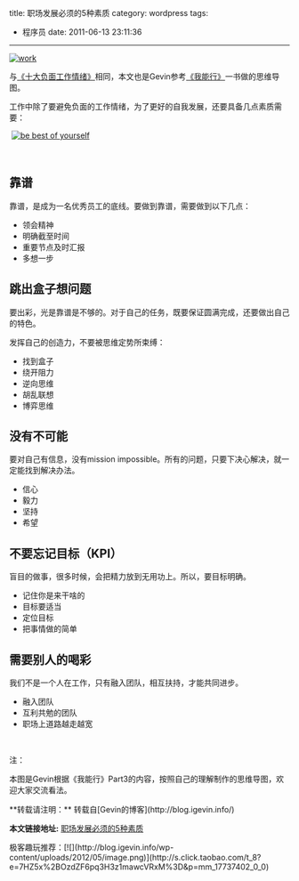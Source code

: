 title: 职场发展必须的5种素质
category: wordpress
tags:
- 程序员
date: 2011-06-13 23:11:36
---

[![](http://blog.igevin.info/wp-content/uploads/2011/06/work.jpg "work")](http://blog.igevin.info/wp-content/uploads/2011/06/work.jpg)

与[《十大负面工作情绪》](http://blog.igevin.info/2011/05/10-negtive-mood-at-work/)相同，本文也是Gevin参考[《我能行》](http://book.douban.com/subject/4860322/)一书做的思维导图。

工作中除了要避免负面的工作情绪，为了更好的自我发展，还要具备几点素质需要：

<span id="more-1393"></span>

 [![](http://blog.igevin.info/wp-content/uploads/2011/06/be-best-of-yourself.jpg "be best of yourself")](http://blog.igevin.info/wp-content/uploads/2011/06/be-best-of-yourself.jpg)

&nbsp;

## 靠谱

靠谱，是成为一名优秀员工的底线。要做到靠谱，需要做到以下几点：

*   领会精神
*   明确截至时间
*   重要节点及时汇报
*   多想一步

## 跳出盒子想问题

要出彩，光是靠谱是不够的。对于自己的任务，既要保证圆满完成，还要做出自己的特色。

发挥自己的创造力，不要被思维定势所束缚：

*   找到盒子
*   绕开阻力
*   逆向思维
*   胡乱联想
*   博弈思维

## 没有不可能

要对自己有信息，没有mission impossible。所有的问题，只要下决心解决，就一定能找到解决办法。

*   信心
*   毅力
*   坚持
*   希望

## 不要忘记目标（KPI）

盲目的做事，很多时候，会把精力放到无用功上。所以，要目标明确。

*   记住你是来干啥的
*   目标要适当
*   定位目标
*   把事情做的简单

## 需要别人的喝彩

我们不是一个人在工作，只有融入团队，相互扶持，才能共同进步。

*   融入团队
*   互利共勉的团队
*   职场上道路越走越宽

&nbsp;

注：

本图是Gevin根据《我能行》Part3的内容，按照自己的理解制作的思维导图，欢迎大家交流看法。
<div style="margin-top: 15px">
<p>**转载请注明：** 转载自[Gevin的博客](http://blog.igevin.info/)

**本文链接地址:** [职场发展必须的5种素质](http://blog.igevin.info/2011/06/5-basic-qulities-for-career/)

</div>
<div>
极客趣玩推荐：[![](http://blog.igevin.info/wp-content/uploads/2012/05/image.png)](http://s.click.taobao.com/t_8?e=7HZ5x%2BOzdZF6pq3H3z1mawcVRxM%3D&#038;p=mm_17737402_0_0)
</div>
